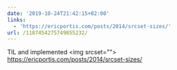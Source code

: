 ```yaml
---
date: '2019-10-24T21:42:15+02:00'
links:
  - 'https://ericportis.com/posts/2014/srcset-sizes/'
url: /1187454275749855232/
---
```

TIL and implemented &lt;img srcset=""&gt; https://ericportis.com/posts/2014/srcset-sizes/
